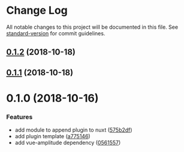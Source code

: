 # Change Log

All notable changes to this project will be documented in this file. See [standard-version](https://github.com/conventional-changelog/standard-version) for commit guidelines.

<a name="0.1.2"></a>
## [0.1.2](https://github.com/Calvin-Huang/amplitude-module/compare/v0.1.0...v0.1.2) (2018-10-18)



<a name="0.1.1"></a>
## [0.1.1](https://github.com/Calvin-Huang/amplitude-module/compare/v0.1.0...v0.1.1) (2018-10-18)



<a name="0.1.0"></a>
# 0.1.0 (2018-10-16)


### Features

* add module to append plugin to nuxt ([575b2df](https://github.com/Calvin-Huang/amplitude-module/commit/575b2df))
* add plugin template ([a775146](https://github.com/Calvin-Huang/amplitude-module/commit/a775146))
* add vue-amplitude dependency ([0561557](https://github.com/Calvin-Huang/amplitude-module/commit/0561557))
